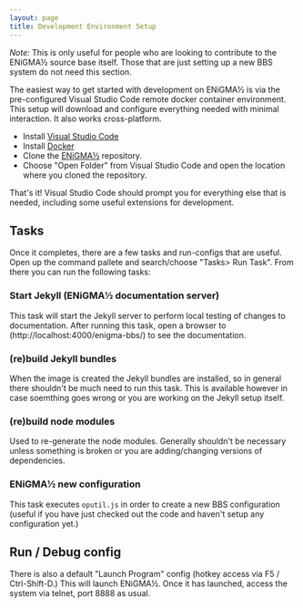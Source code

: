 ```yaml
---
layout: page
title: Development Environment Setup
---
```

_Note:_ This is only useful for people who are looking to contribute to the ENiGMA½ source base itself. Those that are just setting up a new BBS system do not need this section.

The easiest way to get started with development on ENiGMA½ is via the pre-configured Visual Studio Code remote docker container environment. This setup will download and configure everything needed with minimal interaction. It also works cross-platform.

* Install [Visual Studio Code](https://code.visualstudio.com/download)
* Install [Docker](https://docs.docker.com/engine/install/)
* Clone the [ENiGMA½](https://github.com/NuSkooler/enigma-bbs) repository.
* Choose "Open Folder" from Visual Studio Code and open the location where you cloned the repository.

That's it! Visual Studio Code should prompt you for everything else that is needed, including some useful extensions for development.

## Tasks

Once it completes, there are a few tasks and run-configs that are useful.  Open up the command pallete and search/choose "Tasks> Run Task". From there you can run the following tasks:

### Start Jekyll (ENiGMA½ documentation server)

This task will start the Jekyll server to perform local testing of changes to documentation. After running this task, open a browser to (http://localhost:4000/enigma-bbs/) to see the documentation.

### (re)build Jekyll bundles

When the image is created the Jekyll bundles are installed, so in general there shouldn't be much need to run this task. This is available however in case soemthing goes wrong or you are working on the Jekyll setup itself.

### (re)build node modules

Used to re-generate the node modules. Generally shouldn't be necessary unless something is broken or you are adding/changing versions of dependencies.

### ENiGMA½ new configuration

This task executes `oputil.js` in order to create a new BBS configuration (useful if you have just checked out the code and haven't setup any configuration yet.)

## Run / Debug config

There is also a default "Launch Program" config (hotkey access via F5 / Ctrl-Shift-D.) This will launch ENiGMA½. Once it has launched, access the system via telnet, port 8888 as usual.